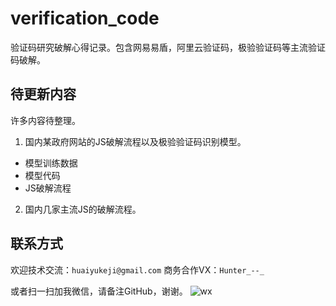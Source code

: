 # verification_code
验证码研究破解心得记录。包含网易易盾，阿里云验证码，极验验证码等主流验证码破解。

## 待更新内容
许多内容待整理。
1. 国内某政府网站的JS破解流程以及极验验证码识别模型。
- 模型训练数据
- 模型代码
- JS破解流程

2. 国内几家主流JS的破解流程。

## 联系方式
欢迎技术交流：`huaiyukeji@gmail.com`
商务合作VX：`Hunter_--_`

或者扫一扫加我微信，请备注GitHub，谢谢。
![wx](https://ibb.co/ncWXJtR)

